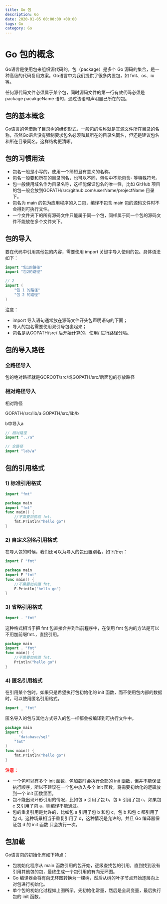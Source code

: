 ```yaml
---
title: Go 包
description: Go
date: 2020-01-05 00:00:00 +08:00
tags: Go
category: Go
---
```


# Go 包的概念
Go语言是使用包来组织源代码的，包（package）是多个 Go 源码的集合，是一种高级的代码复用方案。Go语言中为我们提供了很多内置包，如 fmt、os、io 等。

任何源代码文件必须属于某个包，同时源码文件的第一行有效代码必须是package pacakgeName 语句，通过该语句声明自己所在的包。
## 包的基本概念
Go语言的包借助了目录树的组织形式，一般包的名称就是其源文件所在目录的名称，虽然Go语言没有强制要求包名必须和其所在的目录名同名，但还是建议包名和所在目录同名，这样结构更清晰。

## 包的习惯用法
- 包名一般是小写的，使用一个简短且有意义的名称。
- 包名一般要和所在的目录同名，也可以不同，包名中不能包含- 等特殊符号。
- 包一般使用域名作为目录名称，这样能保证包名的唯一性，比如 GitHub 项目的包一般会放到GOPATH/src/github.com/userName/projectName 目录下。
- 包名为 main 的包为应用程序的入口包，编译不包含 main 包的源码文件时不会得到可执行文件。
- 一个文件夹下的所有源码文件只能属于同一个包，同样属于同一个包的源码文件不能放在多个文件夹下。

## 包的导入
要在代码中引用其他包的内容，需要使用 import 关键字导入使用的包。具体语法如下：

``` go
import "包1的路径"
import "包2的路径"

// 2
import (
    "包 1 的路径"
    "包 2 的路径"
)
```

注意：
- import 导入语句通常放在源码文件开头包声明语句的下面；
- 导入的包名需要使用双引号包裹起来；
- 包名是从GOPATH/src/ 后开始计算的，使用/ 进行路径分隔。

## 包的导入路径

### 全路径导入
包的绝对路径就是GOROOT/src/或GOPATH/src/后面包的存放路径

### 相对路径导入
相对路径

GOPATH/src/lib/a
GOPATH/src/lib/b

b中导入a
``` go
// 相对路径
import "../a"

// 全路径
import "lab/a"
```

## 包的引用格式

### 1) 标准引用格式
``` go
import "fmt"
```

```go
package main
import "fmt"
func main() {
    //不需要加前缀 fmt.
    fmt.Println("hello go")
}
```

### 2) 自定义别名引用格式

在导入包的时候，我们还可以为导入的包设置别名，如下所示：

``` go
import F "fmt"
```

```go
package main
import F "fmt"
func main() {
    //不需要加前缀 fmt.
    F.Println("hello go")
}
```

### 3) 省略引用格式
``` go
import . "fmt"
```
这种格式相当于把 fmt 包直接合并到当前程序中，在使用 fmt 包内的方法是可以不用加前缀fmt.，直接引用。

```go
package main
import . "fmt"
func main() {
    //不需要加前缀 fmt.
    Println("hello go")
}
```

### 4) 匿名引用格式

在引用某个包时，如果只是希望执行包初始化的 init 函数，而不使用包内部的数据时，可以使用匿名引用格式，
``` go
import _ "fmt"
```
匿名导入的包与其他方式导入的包一样都会被编译到可执行文件中。


``` go
package main
import (
    _ "database/sql"
    "fmt"
)
func main() {
    fmt.Println("hello go")
}
``` 

<b><font color="red">注意：</font></b>
- 一个包可以有多个 init 函数，包加载时会执行全部的 init 函数，但并不能保证执行顺序，所以不建议在一个包中放入多个 init 函数，将需要初始化的逻辑放到一个 init 函数里面。
- 包不能出现环形引用的情况，比如包 a 引用了包 b，包 b 引用了包 c，如果包 c 又引用了包 a，则编译不能通过。
- 包的重复引用是允许的，比如包 a 引用了包 b 和包 c，包 b 和包 c 都引用了包 d。这种场景相当于重复引用了 d，这种情况是允许的，并且 Go 编译器保证包 d 的 init 函数
只会执行一次。

## 包加载

Go语言包的初始化有如下特点：
- 包初始化程序从 main 函数引用的包开始，逐级查找包的引用，直到找到没有引用其他包的包，最终生成一个包引用的有向无环图。
- Go 编译器会将有向无环图转换为一棵树，然后从树的叶子节点开始逐层向上对包进行初始化。
- 单个包的初始化过程如上图所示，先初始化常量，然后是全局变量，最后执行包的 init 函数。